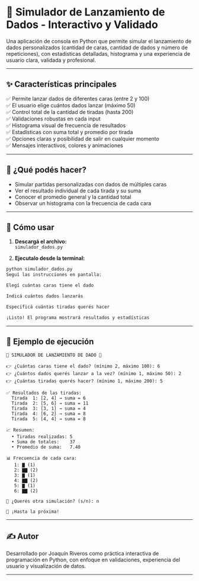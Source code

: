 # 🎲 Simulador de Lanzamiento de Dados - Interactivo y Validado

Una aplicación de consola en Python que permite simular el lanzamiento de dados personalizados (cantidad de caras, cantidad de dados y número de repeticiones), con estadísticas detalladas, histograma y una experiencia de usuario clara, validada y profesional.

---

## ✨ Características principales

✅ Permite lanzar dados de diferentes caras (entre 2 y 100)  
✅ El usuario elige cuántos dados lanzar (máximo 50)  
✅ Control total de la cantidad de tiradas (hasta 200)  
✅ Validaciones robustas en cada input  
✅ Histograma visual de frecuencia de resultados  
✅ Estadísticas con suma total y promedio por tirada  
✅ Opciones claras y posibilidad de salir en cualquier momento  
✅ Mensajes interactivos, colores y animaciones  

---

## 🎯 ¿Qué podés hacer?

- Simular partidas personalizadas con dados de múltiples caras  
- Ver el resultado individual de cada tirada y su suma  
- Conocer el promedio general y la cantidad total  
- Observar un histograma con la frecuencia de cada cara

---

## 🚀 Cómo usar

1. **Descargá el archivo:**  
   `simulador_dados.py`

2. **Ejecutalo desde la terminal:**  

```bash
python simulador_dados.py
Seguí las instrucciones en pantalla:

Elegí cuántas caras tiene el dado

Indicá cuántos dados lanzarás

Especificá cuántas tiradas querés hacer

¡Listo! El programa mostrará resultados y estadísticas
```
---

## 🧪 Ejemplo de ejecución

```plaintext
🎲 SIMULADOR DE LANZAMIENTO DE DADO 🎲

👉 ¿Cuántas caras tiene el dado? (mínimo 2, máximo 100): 6
👉 ¿Cuántos dados querés lanzar a la vez? (mínimo 1, máximo 50): 2
👉 ¿Cuántas tiradas querés hacer? (mínimo 1, máximo 200): 5

✅ Resultados de las tiradas:
  Tirada  1: [2, 4] → suma = 6
  Tirada  2: [5, 6] → suma = 11
  Tirada  3: [3, 1] → suma = 4
  Tirada  4: [6, 2] → suma = 8
  Tirada  5: [4, 4] → suma = 8

📈 Resumen:
  • Tiradas realizadas: 5
  • Suma de totales:    37
  • Promedio de suma:   7.40

📊 Frecuencia de cada cara:
   1: ▇ (1)
   2: ▇▇ (2)
   3: ▇ (1)
   4: ▇▇ (2)
   5: ▇ (1)
   6: ▇▇ (2)

🔁 ¿Querés otra simulación? (s/n): n

👋 ¡Hasta la próxima!
```
---

## ✍️ Autor
Desarrollado por Joaquín Riveros como práctica interactiva de programación en Python, con enfoque en validaciones, experiencia del usuario y visualización de datos.

---
